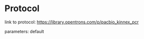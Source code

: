 # Protocol

link to protocol: https://library.opentrons.com/p/pacbio_kinnex_pcr

parameters: default
